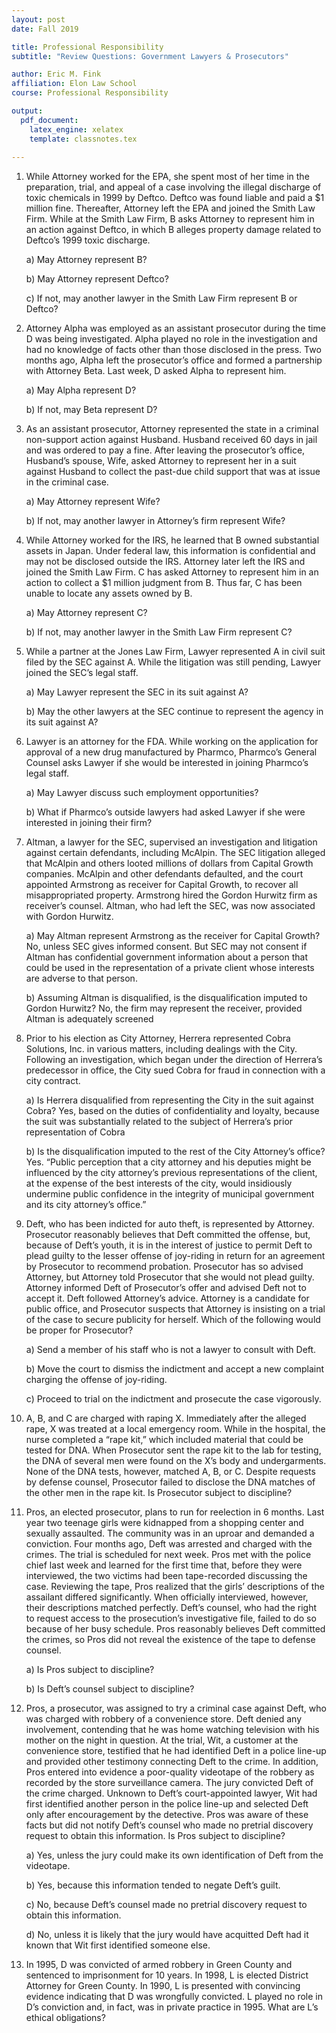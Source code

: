 ```yaml
---
layout: post
date: Fall 2019

title: Professional Responsibility
subtitle: "Review Questions: Government Lawyers & Prosecutors"

author: Eric M. Fink
affiliation: Elon Law School 
course: Professional Responsibility

output: 
  pdf_document:
    latex_engine: xelatex
    template: classnotes.tex
    
---
```


1. While Attorney worked for the EPA, she spent most of her time in the preparation, trial, and appeal of a case involving the illegal discharge of toxic chemicals in 1999 by Deftco. Deftco was found liable and paid a $1 million fine. Thereafter, Attorney left the EPA and joined the Smith Law Firm. While at the Smith Law Firm, B asks Attorney to represent him in an action against Deftco, in which B alleges property damage related to Deftco’s 1999 toxic discharge. 
    
    a) May Attorney represent B?
    
    b) May Attorney represent Deftco?
    
    c) If not, may another lawyer in the Smith Law Firm represent B or Deftco? 

2. Attorney Alpha was employed as an assistant prosecutor during the time D was being investigated. Alpha played no role in the investigation and had no knowledge of facts other than those disclosed in the press. Two months ago, Alpha left the prosecutor’s office and formed a partnership with Attorney Beta. Last week, D asked Alpha to represent him.
    
    a) May Alpha represent D?
    
    b) If not, may Beta represent D?

3. As an assistant prosecutor, Attorney represented the state in a criminal non-support action against Husband. Husband received 60 days in jail and was ordered to pay a fine. After leaving the prosecutor’s office, Husband’s spouse, Wife, asked Attorney to represent her in a suit against Husband to collect the past-due child support that was at issue in the criminal case.
    
    a) May Attorney represent Wife?
    
    b) If not, may another lawyer in Attorney’s firm represent Wife?

4. While Attorney worked for the IRS, he learned that B owned substantial assets in Japan. Under federal law, this information is confidential and may not be disclosed outside the IRS. Attorney later left the IRS and joined the Smith Law Firm. C has asked Attorney to represent him in an action to collect a $1 million judgment from B. Thus far, C has been unable to locate any assets owned by B. 
    
    a) May Attorney represent C?
    
    b) If not, may another lawyer in the Smith Law Firm represent C?

5. While a partner at the Jones Law Firm, Lawyer represented A in civil suit filed by the SEC against A. While the litigation was still pending, Lawyer joined the SEC’s legal staff. 
    
    a) May Lawyer represent the SEC in its suit against A?
    
    b) May the other lawyers at the SEC continue to represent the agency in its suit against A?

6. Lawyer is an attorney for the FDA. While working on the application for approval of a new drug manufactured by Pharmco, Pharmco’s General Counsel asks Lawyer if she would be interested in joining Pharmco’s legal staff. 
    
    a) May Lawyer discuss such employment opportunities?
    
    b) What if Pharmco’s outside lawyers had asked Lawyer if she were interested in joining their firm?

7. Altman, a lawyer for the SEC, supervised an investigation and litigation against certain defendants, including McAlpin. The SEC litigation alleged that McAlpin and others looted millions of dollars from Capital Growth companies. McAlpin and other defendants defaulted, and the court appointed Armstrong as receiver for Capital Growth, to recover all misappropriated property. Armstrong hired the Gordon Hurwitz firm as receiver’s counsel. Altman, who had left the SEC, was now associated with Gordon Hurwitz. 
    
    a) May Altman represent Armstrong as the receiver for Capital Growth? No, unless SEC gives informed consent. But SEC may not consent if Altman has confidential government information about a person that could be used in the representation of a private client whose interests are adverse to that person. 
    
    b) Assuming Altman is disqualified, is the disqualification imputed to Gordon Hurwitz? No, the firm may represent the receiver, provided Altman is adequately screened

8. Prior to his election as City Attorney, Herrera represented Cobra Solutions, Inc. in various matters, including dealings with the City. Following an investigation, which began under the direction of Herrera’s predecessor in office, the City sued Cobra for fraud in connection with a city contract. 
    
    a) Is Herrera disqualified from representing the City in the suit against Cobra? Yes, based on the duties of confidentiality and loyalty, because the suit was substantially related to the subject of Herrera’s prior representation of Cobra
    
    b) Is the disqualification imputed to the rest of the City Attorney’s office? Yes. “Public perception that a city attorney and his deputies might be influenced by the city attorney’s previous representations of the client, at the expense of the best interests of the city, would insidiously undermine public confidence in the integrity of municipal government and its city attorney’s office.”

9. Deft, who has been indicted for auto theft, is represented by Attorney. Prosecutor reasonably believes that Deft committed the offense, but, because of Deft’s youth, it is in the interest of justice to permit Deft to plead guilty to the lesser offense of joy-riding in return for an agreement by Prosecutor to recommend probation. Prosecutor has so advised Attorney, but Attorney told Prosecutor that she would not plead guilty. Attorney informed Deft of Prosecutor’s offer and advised Deft not to accept it. Deft followed Attorney’s advice. Attorney is a candidate for public office, and Prosecutor suspects that Attorney is insisting on a trial of the case to secure publicity for herself. Which of the following would be proper for Prosecutor?
    
    a) Send a member of his staff who is not a lawyer to consult with Deft.
    
    b) Move the court to dismiss the indictment and accept a new complaint charging the offense of joy-riding.
    
    c) Proceed to trial on the indictment and prosecute the case vigorously.

10. A, B, and C are charged with raping X. Immediately after the alleged rape, X was treated at a local emergency room. While in the hospital, the nurse completed a “rape kit,” which included material that could be tested for DNA. When Prosecutor sent the rape kit to the lab for testing, the DNA of several men were found on the X’s body and undergarments. None of the DNA tests, however, matched A, B, or C. Despite requests by defense counsel, Prosecutor failed to disclose the DNA matches of the other men in the rape kit. Is Prosecutor subject to discipline?

11. Pros, an elected prosecutor, plans to run for reelection in 6 months. Last year two teenage girls were kidnapped from a shopping center and sexually assaulted. The community was in an uproar and demanded a conviction. Four months ago, Deft was arrested and charged with the crimes. The trial is scheduled for next week. Pros met with the police chief last week and learned for the first time that, before they were interviewed, the two victims had been tape-recorded discussing the case. Reviewing the tape, Pros realized that the girls’ descriptions of the assailant differed significantly. When officially interviewed, however, their descriptions matched perfectly. Deft’s counsel, who had the right to request access to the prosecution’s investigative file, failed to do so because of her busy schedule. Pros reasonably believes Deft committed the crimes, so Pros did not reveal the existence of the tape to defense counsel. 
    
    a) Is Pros subject to discipline?
    
    b) Is Deft’s counsel subject to discipline?

12. Pros, a prosecutor, was assigned to try a criminal case against Deft, who was charged with robbery of a convenience store. Deft denied any involvement, contending that he was home watching television with his mother on the night in question. At the trial, Wit, a customer at the convenience store, testified that he had identified Deft in a police line-up and provided other testimony connecting Deft to the crime. In addition, Pros entered into evidence a poor-quality videotape of the robbery as recorded by the store surveillance camera. The jury convicted Deft of the crime charged. Unknown to Deft’s court-appointed lawyer, Wit had first identified another person in the police line-up and selected Deft only after encouragement by the detective. Pros was aware of these facts but did not notify Deft’s counsel who made no pretrial discovery request to obtain this information. Is Pros subject to discipline?
    
    a) Yes, unless the jury could make its own identification of Deft from the videotape.
    
    b) Yes, because this information tended to negate Deft’s guilt.
    
    c) No, because Deft’s counsel made no pretrial discovery request to obtain this information.
    
    d) No, unless it is likely that the jury would have acquitted Deft had it known that Wit first identified someone else.

13. In 1995, D was convicted of armed robbery in Green County and sentenced to imprisonment for 10 years. In 1998, L is elected District Attorney for Green County. In 1990, L is presented with convincing evidence indicating that D was wrongfully convicted. L played no role in D’s conviction and, in fact, was in private practice in 1995. What are L’s ethical obligations?
